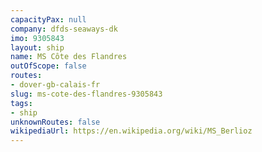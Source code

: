 ```yaml
---
capacityPax: null
company: dfds-seaways-dk
imo: 9305843
layout: ship
name: MS Côte des Flandres
outOfScope: false
routes:
- dover-gb-calais-fr
slug: ms-cote-des-flandres-9305843
tags:
- ship
unknownRoutes: false
wikipediaUrl: https://en.wikipedia.org/wiki/MS_Berlioz
---
```

